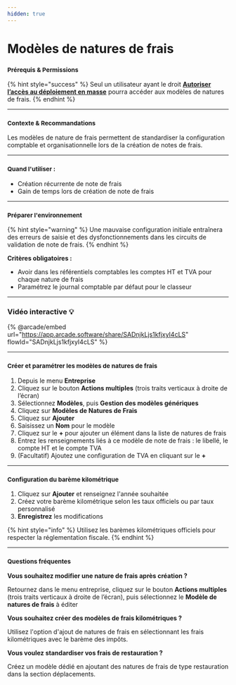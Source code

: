 ```yaml
---
hidden: true
---
```


# Modèles de natures de frais

### <sup>**Prérequis & Permissions**</sup>

{% hint style="success" %}
Seul un utilisateur ayant le droit [**Autoriser l’accès au déploiement en masse**](../../administration/detail-des-droits.md) pourra accéder aux modèles de natures de frais.
{% endhint %}

***

### <sup>**Contexte & Recommandations**</sup>

Les modèles de nature de frais permettent de standardiser la configuration comptable et organisationnelle lors de la création de notes de frais.

***

### <sup>**Quand l'utiliser :**</sup>

* Création récurrente de note de frais
* Gain de temps lors de création de note de frais

***

### <sup>**Préparer l'environnement**</sup>

{% hint style="warning" %}
Une mauvaise configuration initiale entraînera des erreurs de saisie et des dysfonctionnements dans les circuits de validation de note de frais.
{% endhint %}

**Critères obligatoires :**

* Avoir dans les référentiels comptables les comptes HT et TVA pour chaque nature de frais
* Paramétrez le journal comptable par défaut pour le classeur

***

### Vidéo interactive 💡

{% @arcade/embed url="https://app.arcade.software/share/SADnjkLjs1kfjxyI4cLS" flowId="SADnjkLjs1kfjxyI4cLS" %}

***

### <sup>**Créer et paramétrer les modèles de natures de frais**</sup>

1. Depuis le menu **Entreprise**
2. Cliquez sur le bouton **Actions multiples** (trois traits verticaux à droite de l’écran)
3. Sélectionnez **Modèles**, puis **Gestion des modèles génériques**
4. Cliquez sur **Modèles de Natures de Frais**
5. Cliquez sur **Ajouter**
6. Saisissez un **Nom** pour le modèle
7. Cliquez sur le **+** pour ajouter un élément dans la liste de natures de frais
8. Entrez les renseignements liés à ce modèle de note de frais : le libellé, le compte HT et le compte TVA
9. (Facultatif) Ajoutez une configuration de TVA en cliquant sur le **+**

***

### <sup>**Configuration du barème kilométrique**</sup>

1. Cliquez sur **Ajouter** et renseignez l'année souhaitée
2. Créez votre barème kilométrique selon les taux officiels ou par taux personnalisé
3. **Enregistrez** les modifications

{% hint style="info" %}
Utilisez les barèmes kilométriques officiels pour respecter la réglementation fiscale.
{% endhint %}

***

### <sup>**Questions fréquentes**</sup>

**Vous souhaitez modifier une nature de frais après création ?**

Retournez dans le menu entreprise, cliquez sur le bouton **Actions multiples** (trois traits verticaux à droite de l’écran), puis sélectionnez le **Modèle de natures de frais** à éditer

**Vous souhaitez créer des modèles de frais kilométriques ?**

Utilisez l'option d'ajout de natures de frais en sélectionnant les frais kilométriques avec le barème des impôts.

**Vous voulez standardiser vos frais de restauration ?**

Créez un modèle dédié en ajoutant des natures de frais de type restauration dans la section déplacements.
